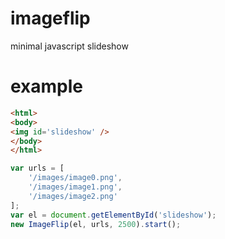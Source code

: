 imageflip
=========

minimal javascript slideshow

# example

```html
<html>
<body> 
<img id='slideshow' />
</body>    
</html>
```

```javascript
var urls = [
    '/images/image0.png',
    '/images/image1.png',
    '/images/image2.png'
];
var el = document.getElementById('slideshow');
new ImageFlip(el, urls, 2500).start();
```
